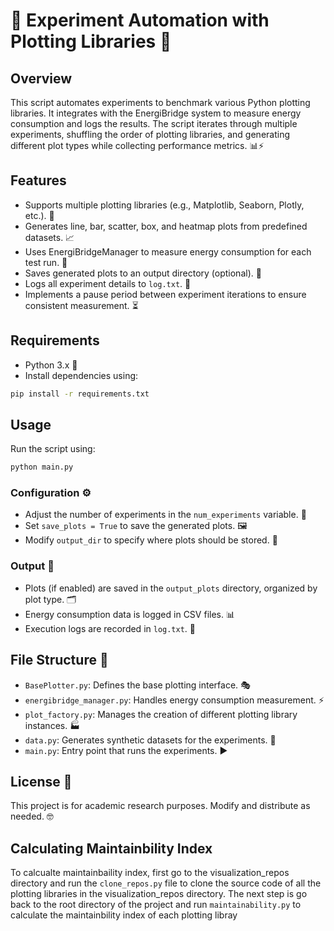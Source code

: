 # 🎨 Experiment Automation with Plotting Libraries 🚀

## Overview
This script automates experiments to benchmark various Python plotting libraries. It integrates with the EnergiBridge system to measure energy consumption and logs the results. The script iterates through multiple experiments, shuffling the order of plotting libraries, and generating different plot types while collecting performance metrics. 📊⚡

## Features
- Supports multiple plotting libraries (e.g., Matplotlib, Seaborn, Plotly, etc.). 🎨
- Generates line, bar, scatter, box, and heatmap plots from predefined datasets. 📈
- Uses EnergiBridgeManager to measure energy consumption for each test run. 🔋
- Saves generated plots to an output directory (optional). 💾
- Logs all experiment details to `log.txt`. 📝
- Implements a pause period between experiment iterations to ensure consistent measurement. ⏳

## Requirements
- Python 3.x 🐍
- Install dependencies using:

```bash
pip install -r requirements.txt
```

## Usage
Run the script using:

```bash
python main.py
```

### Configuration ⚙️
- Adjust the number of experiments in the `num_experiments` variable. 🔄
- Set `save_plots = True` to save the generated plots. 🖼️
- Modify `output_dir` to specify where plots should be stored. 📂

### Output 📡
- Plots (if enabled) are saved in the `output_plots` directory, organized by plot type. 🗂️
- Energy consumption data is logged in CSV files. 📊
- Execution logs are recorded in `log.txt`. 📝

## File Structure 📂
- `BasePlotter.py`: Defines the base plotting interface. 🎭
- `energibridge_manager.py`: Handles energy consumption measurement. ⚡
- `plot_factory.py`: Manages the creation of different plotting library instances. 🏭
- `data.py`: Generates synthetic datasets for the experiments. 🔢
- `main.py`: Entry point that runs the experiments. ▶️

## License 📜
This project is for academic research purposes. Modify and distribute as needed. 🤓
## Calculating Maintainbility Index
To calcualte maintainbaility index, first go to the visualization_repos directory and run the `clone_repos.py` file to clone the source code of all the plotting libraries in the visualization_repos directory. The next step is go back to the root directory of the project and run `maintainability.py` to calculate the maintainbility index of each plotting libray

